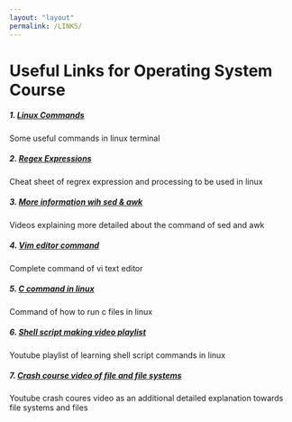 ```yaml
---
layout: "layout"
permalink: /LINKS/
---
```


# Useful Links for Operating System Course

##### 1. [Linux Commands](https://www.hostinger.com/tutorials/linux-commands)
Some useful commands in linux terminal


##### 2. [Regex Expressions](https://web.mit.edu/hackl/www/lab/turkshop/slides/regex-cheatsheet.pdf)
Cheat sheet of regrex expression and processing to be used in linux


##### 3. [More information wih sed & awk](https://www.youtube.com/watch?v=ixOiOS35HYg)
Videos explaining more detailed about the command of sed and awk


##### 4. [Vim editor command](https://coderwall.com/p/adv71w/basic-vim-commands-for-getting-started)
Complete command of vi text editor 


##### 5. [C command in linux](https://www.cyberciti.biz/faq/howto-compile-and-run-c-cplusplus-code-in-linux/)
Command of how to run c files in linux


##### 6. [Shell script making video playlist](https://www.youtube.com/playlist?list=PLS1QulWo1RIYmaxcEqw5JhK3b-6rgdWO_)
Youtube playlist of learning shell script commands in linux


##### 7. [Crash course video of file and file systems](https://www.youtube.com/watch?v=KN8YgJnShPM&list=PLH2l6uzC4UEW0s7-KewFLBC1D0l6XRfye&index=22)
Youtube crash coures video as an additional detailed explanation towards file systems and files
